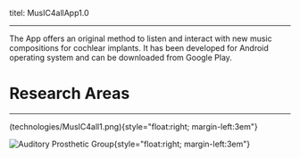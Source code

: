 titel: MusIC4allApp1.0

---

The App offers an original method to listen and interact with new music compositions for cochlear implants. It has been developed for Android operating system and  can be downloaded from Google Play.



# Research Areas #

----------
(technologies/MusIC4all1.png){style="float:right; margin-left:3em"}

![Auditory Prosthetic Group](technologies/MusIC4all1.png){style="float:right; margin-left:3em"}
